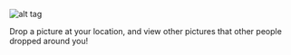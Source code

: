 ![alt tag](http://i.imgur.com/UUgFc2a.png)  
  
Drop a picture at your location, and view other pictures that other people dropped around you!
